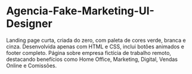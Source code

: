 # Agencia-Fake-Marketing-UI-Designer
Landing page curta, criada do zero, com paleta de cores verde, branca e cinza. Desenvolvida apenas com HTML e CSS, inclui botões animados e footer completo. Página sobre empresa fictícia de trabalho remoto, destacando benefícios como Home Office, Marketing, Digital, Vendas Online e Comissões.
